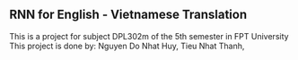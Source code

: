 ## RNN for English - Vietnamese Translation
This is a project for subject DPL302m of the 5th semester in FPT University\
This project is done by: Nguyen Do Nhat Huy, Tieu Nhat Thanh, 